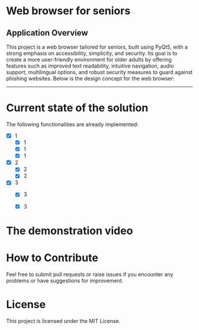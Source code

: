 # Web browser for seniors

## Application Overview

This project is a web browser tailored for seniors, built using PyQt5, with a strong emphasis on accessibility, simplicity, and security. 
Its goal is to create a more user-friendly environment for older adults by offering features such as improved text readability, intuitive navigation, 
audio support, multilingual options, and robust security measures to guard against phishing websites. 
Below is the design concept for the web browser:





---------------------------------------

# Current state of the solution

The following functionalities are already implemented:

 - [x] 1
   - [x] 1
   - [x] 1
   - [x] 1
 - [x] 2
   - [x] 2
   - [x] 2
 - [x] 3
   - [x] 3
   - [x] 3
      

# The demonstration video

# How to Contribute
Feel free to submit pull requests or raise issues if you encounter any problems or have suggestions for improvement.

# License
This project is licensed under the MIT License.
